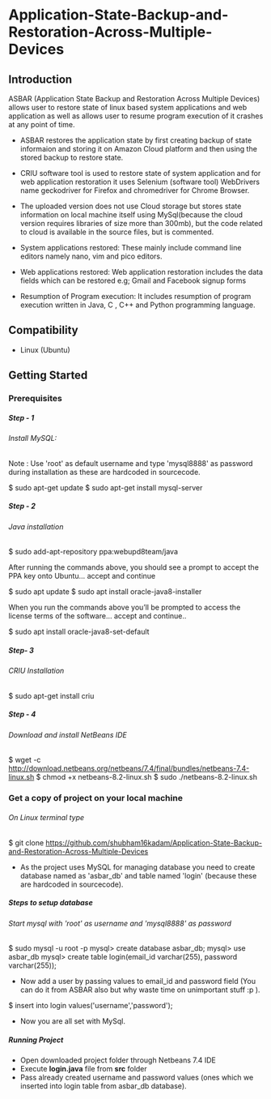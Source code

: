 # Application-State-Backup-and-Restoration-Across-Multiple-Devices
## Introduction
ASBAR (Application State Backup and Restoration Across Multiple Devices) allows user to restore state of linux based system applications and web application as well as allows user to resume program execution of it crashes at any point of time.

- ASBAR restores the application state by first creating backup of state informaion and storing it on Amazon Cloud platform and then using the stored backup to restore state.

- CRIU software tool is used to restore state  of system application and for web application restoration it uses Selenium (software tool) WebDrivers name geckodriver for Firefox and chromedriver for Chrome Browser.

- The uploaded version does not use Cloud storage but stores state information on local machine itself using MySql(because the cloud version requires libraries of size more than 300mb), but the code related to cloud is available in the source files, but is commented.

- System applications restored: These  mainly include command line editors namely nano, vim and pico editors.

- Web applications restored:  Web application restoration includes the data fields which can be restored e.g; Gmail and Facebook signup forms

- Resumption of Program execution: It includes resumption of program execution written in Java, C , C++ and Python programming language.

## Compatibility
- Linux (Ubuntu)

## Getting Started

### Prerequisites
##### Step - 1
###### Install MySQL:

Note : Use 'root' as default username and type 'mysql8888' as password during installation as these are hardcoded in sourcecode.

$ sudo apt-get update
$ sudo apt-get install mysql-server


##### Step - 2
###### Java installation

$ sudo add-apt-repository ppa:webupd8team/java

After running the commands above, you should see a prompt to accept the PPA key onto Ubuntu… accept and continue

$ sudo apt update
$ sudo apt install oracle-java8-installer

When you run the commands above you’ll be prompted to access the license terms of the software… accept and continue..

$ sudo apt install oracle-java8-set-default

##### Step- 3
###### CRIU Installation

$ sudo apt-get install criu

##### Step - 4 
###### Download and install NetBeans IDE

$ wget -c http://download.netbeans.org/netbeans/7.4/final/bundles/netbeans-7.4-linux.sh
$ chmod +x netbeans-8.2-linux.sh 
$ sudo ./netbeans-8.2-linux.sh



### Get a copy of project on your local machine

###### On Linux terminal type
$ git clone https://github.com/shubham16kadam/Application-State-Backup-and-Restoration-Across-Multiple-Devices

- As the project uses MySQL for managing database you need to create database named as 'asbar_db' and table named 'login' (because these are hardcoded in sourcecode).

##### Steps to setup database

###### Start mysql with 'root' as username and 'mysql8888' as password

$ sudo mysql -u root -p
mysql> create database asbar_db;
mysql> use asbar_db
mysql> create table login(email_id varchar(255), password varchar(255));

- Now add a user by passing values to email_id and password field (You can do it from ASBAR also but why waste time on unimportant stuff :p ).

$ insert into login values('username','password');
 - Now you are all set with MySql.

##### Running Project

- Open downloaded project folder through Netbeans 7.4 IDE
- Execute **login.java** file from **src** folder 
- Pass already created username and password values (ones which we inserted into login table from asbar_db database).










